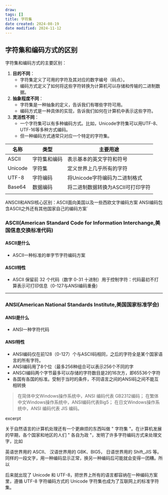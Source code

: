 ```yaml
---
draw:
tags: []
title: 字符集
date created: 2024-08-19
date modified: 2024-11-12
---
```


## 字符集和编码方式的区别

字符集和编码方式的主要区别：

1. **目的不同**：
    - 字符集定义了可用的字符及其对应的数字编号（码点）。
    - 编码方式定义了如何将这些字符转换为计算机可以存储和传输的二进制数据。
2. **抽象程度不同**：
    - 字符集是一种抽象的定义，告诉我们有哪些字符可用。
    - 编码方式是一种具体的实现，告诉我们如何在计算机中表示这些字符。
3. **灵活性不同**：
    - 一个字符集可以有多种编码方式。比如，Unicode字符集可以用UTF-8、UTF-16等多种方式编码。
    - 但一种编码方式通常只对应一个特定的字符集。

| 名称      | 类型       | 主要用途                              |
| ------- | -------- | --------------------------------- |
| ASCII   | 字符集和编码   | 表示基本的英文字符和符号                      |
| Unicode | 字符集      | 定义世界上几乎所有的字符                      |
| UTF-8   | 字符编码     | 将Unicode字符编码为二进制格式                |
| Base64  | 数据编码     | 将二进制数据转换为ASCII可打印字符               |
|         |          |                                   |  

ANSCII和ANSI核心区别：ASCII面向美国以及一些西欧文字编码方案 ANSI编码包含ASCII之外还有其他国家自己的编码方案`

### ASCII(American Standard Code for Information Interchange,美国信息交换标准代码)

#### ASCII是什么

- ASCII一种标准的单字节字符编码方案

#### ASCII特性

- ASCII 保留前 32 个代码（数字 0-31 十进制）用于控制字符：代码最初不打算表示可打印信息（0-127与ANSI编码重叠)

---

### ANSI(American National Standards Institute,美国国家标准学会)

#### ANSI是什么

- ANSI一种字符代码

#### ANSI特性

- ANSI编码仅在前128（0-127）个与ASCII码相同，之后的字符全是某个国家语言的所有字符。
- ANSI编码用了8个位（最多256种组合可以表示256个不同的字
- ANSCI编码两个字节最多可以存储的字符数目是2的16次方，即65536个字符
- 各国有各国的标准。受制于当时的条件，不同语言之间的ANSI码之间不能互相转换

> 在简体中文Windows操作系统中，ANSI 编码代表 GB2312编码；
> 在繁体中文Windows操作系统中，ANSI编码代表Big5；
> 在日文Windows操作系统中，ANSI 编码代表 JIS 编码。

excerpt

<!-- more -->

关于自然语言的计算机处理还有一个更麻烦的东西叫做 " 字符集 "。在计算机发展的早期，各个国家和地区的人们 " 各自为政 "，发明了许多字符编码方式来处理文字，比如

英语世界用的 ASCII、
汉语世界用的 GBK、BIG5，
日语世界用的 Shift_JIS 等。同样的一段文字，用一种编码显示正常，换另一种编码后可能就会变得一团糟。所以

后来就出现了 Unicode 和 UTF-8，把世界上所有的语言都容纳在一种编码方案里，遵循 UTF-8 字符编码方式的 Unicode 字符集也成为了互联网上的标准字符集。
